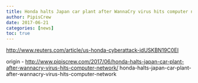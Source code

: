 ```yaml
---
title: Honda halts Japan car plant after WannaCry virus hits computer network
author: PipisCrew
date: 2017-06-21
categories: [news]
toc: true
---
```


http://www.reuters.com/article/us-honda-cyberattack-idUSKBN19C0EI

origin - http://www.pipiscrew.com/2017/06/honda-halts-japan-car-plant-after-wannacry-virus-hits-computer-network/ honda-halts-japan-car-plant-after-wannacry-virus-hits-computer-network
